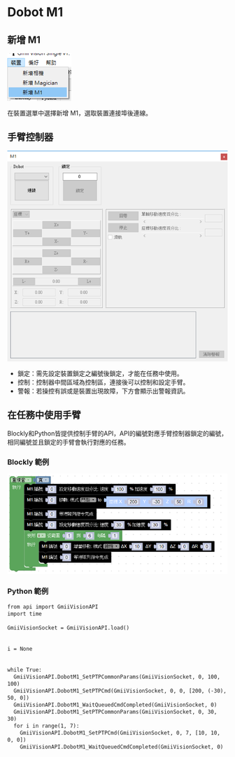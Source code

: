 # Dobot M1

## 新增 M1

![](image/m1_new.png)

在裝置選單中選擇新增 M1，選取裝置連接埠後連線。

##	手臂控制器

![](image/m1_controller.png)

- 鎖定：需先設定裝置鎖定之編號後鎖定，才能在任務中使用。
- 控制：控制器中間區域為控制區，連接後可以控制和設定手臂。
- 警報：若操控有誤或是裝置出現故障，下方會顯示出警報資訊。

## 在任務中使用手臂

Blockly和Python皆提供控制手臂的API，API的編號對應手臂控制器鎖定的編號，相同編號並且鎖定的手臂會執行對應的任務。

### Blockly 範例

![](image/m1_example_blockly.png)

### Python 範例

```
from api import GmiiVisionAPI
import time

GmiiVisionSocket = GmiiVisionAPI.load()


i = None


while True:
  GmiiVisionAPI.DobotM1_SetPTPCommonParams(GmiiVisionSocket, 0, 100, 100)
  GmiiVisionAPI.DobotM1_SetPTPCmd(GmiiVisionSocket, 0, 0, [200, (-30), 50, 0])
  GmiiVisionAPI.DobotM1_WaitQueuedCmdCompleted(GmiiVisionSocket, 0)
  GmiiVisionAPI.DobotM1_SetPTPCommonParams(GmiiVisionSocket, 0, 30, 30)
  for i in range(1, 7):
    GmiiVisionAPI.DobotM1_SetPTPCmd(GmiiVisionSocket, 0, 7, [10, 10,  0, 0])
    GmiiVisionAPI.DobotM1_WaitQueuedCmdCompleted(GmiiVisionSocket, 0)
```


